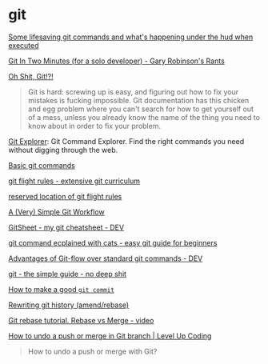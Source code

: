 # git

[Some lifesaving git commands and what's happening under the hud when executed](https://dev.to/polymathsomnath/git-commands-that-will-save-your-job-14ac)

[Git In Two Minutes (for a solo developer) - Gary Robinson's Rants](https://www.garyrobinson.net/2014/10/git-in-two-minutes-for-a-solo-developer.html)

[Oh Shit, Git!?!](https://ohshitgit.com/)

> Git is hard: screwing up is easy, and figuring out how to fix your mistakes is fucking impossible. Git documentation has this chicken and egg problem where you can't search for how to get yourself out of a mess, unless you already know the name of the thing you need to know about in order to fix your problem.

[Git Explorer](https://gitexplorer.com/): Git Command Explorer. Find the right commands you need without digging through the web.

[Basic git commands](https://dev.to/anisha/basic-git-commands-33ec)

[git flight rules - extensive git curriculum](https://github.com/k88hudson/git-flight-rules)

[reserved location of git flight rules](https://github.com/dainiuxt/git-flight-rules)

[A (Very) Simple Git Workflow](https://dev.to/afteralec/a-very-simple-git-workflow-54dl)

[GitSheet - my git cheatsheet - DEV](https://dev.to/myrtle/gitsheet-my-git-cheatsheet-4o18)

[git command ecplained with cats - easy git guide for beginners](https://girliemac.com/blog/2017/12/26/git-purr/)

[Advantages of Git-flow over standard git commands - DEV](https://dev.to/soumyadey/git-flow-over-standard-git-commands-1kl7)

[git - the simple guide - no deep shit](https://rogerdudler.github.io/git-guide/)

[How to make a good `git commit` ](https://dev.to/mishmanners/how-to-make-a-good-git-commit-1ed7)

[Rewriting git history (amend/rebase)](https://dev.to/okimotomizuho/open-source-rewriting-git-historyamendrebase-ada)

[Git rebase tutorial. Rebase vs Merge - video](https://youtu.be/kMvLn8WcAII)

[How to undo a push or merge in Git branch | Level Up Coding](https://levelup.gitconnected.com/git-workflow-devops-69e5a9071be1)

> How to undo a push or merge with Git?
